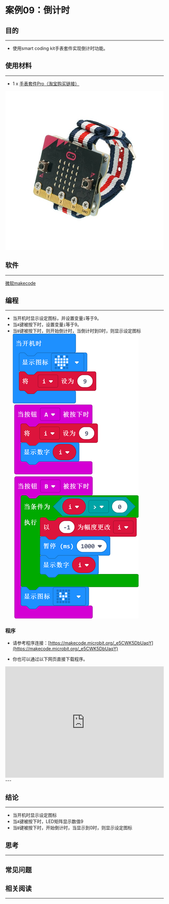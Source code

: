 # 案例09：倒计时

## 目的
---
- 使用smart coding kit手表套件实现倒计时功能。

## 使用材料
---

- 1 x [手表套件Pro（淘宝购买链接）](https://item.taobao.com/item.htm?ft=t&id=582042009614)

![](./images/smart_coding_kit_case_09_01.png)


## 软件
---
[微软makecode](https://makecode.microbit.org/#)

## 编程
---

- 当开机时显示设定图标，并设置变量`i`等于9。
- 当`A`键被按下时，设置变量`i`等于9。
- 当`B`键被按下时，则开始倒计时，当倒计时到0时，则显示设定图标
![](./images/smart_coding_kit_case_09_02.png)






### 程序
- 请参考程序连接：[https://makecode.microbit.org/_e5CWK5DbUaqY](https://makecode.microbit.org/_e5CWK5DbUaqY)

- 你也可以通过以下网页直接下载程序。

<div style="position:relative;height:0;padding-bottom:70%;overflow:hidden;"><iframe style="position:absolute;top:0;left:0;width:100%;height:100%;" src="https://makecode.microbit.org/#pub:_e5CWK5DbUaqY" frameborder="0" sandbox="allow-popups allow-forms allow-scripts allow-same-origin"></iframe></div>  
---


## 结论
---
- 当开机时显示设定图标
- 当`A`键被按下时，LED矩阵显示数值9
- 当`B`键被按下时，开始倒计时，当显示到0时，则显示设定图标




## 思考
---


## 常见问题


## 相关阅读  
---

